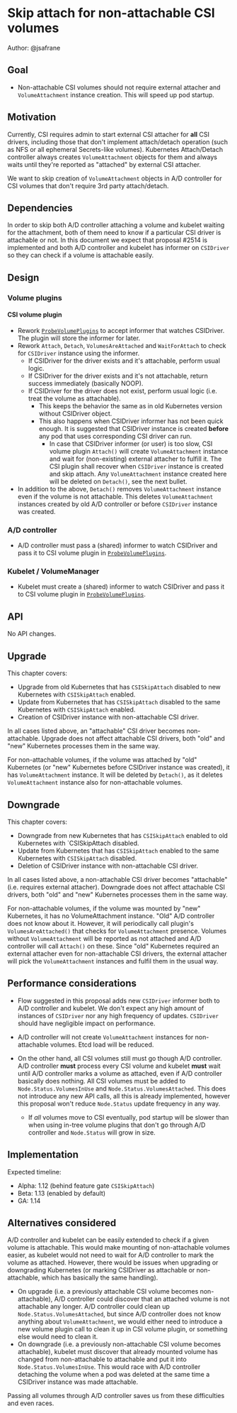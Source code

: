# Skip attach for non-attachable CSI volumes

Author: @jsafrane

## Goal
* Non-attachable CSI volumes should not require external attacher and `VolumeAttachment` instance creation. This will speed up pod startup.

## Motivation
Currently, CSI requires admin to start external CSI attacher for **all** CSI drivers, including those that don't implement attach/detach operation (such as NFS or all ephemeral Secrets-like volumes). Kubernetes Attach/Detach controller always creates `VolumeAttachment` objects for them and always waits until they're reported as "attached" by external CSI attacher.

We want to skip creation of `VolumeAttachment` objects in A/D controller for CSI volumes that don't require 3rd party attach/detach.

## Dependencies
In order to skip both A/D controller attaching a volume and kubelet waiting for the attachment, both of them need to know if a particular CSI driver is attachable or not. In this document we expect that proposal #2514 is implemented and both A/D controller and kubelet has informer on `CSIDriver` so they can check if a volume is attachable easily.

## Design
### Volume plugins

#### CSI volume plugin
* Rework [`ProbeVolumePlugins`](https://github.com/kubernetes/kubernetes/blob/43f805b7bdda7a5b491d34611f85c249a63d7f97/pkg/volume/csi/csi_plugin.go#L58) to accept informer that watches CSIDriver. The plugin will store the informer for later.
* Rework `Attach`, `Detach`, `VolumesAreAttached` and `WaitForAttach` to check for `CSIDriver` instance using the informer.
	* If CSIDriver for the driver exists and it's attachable, perform usual logic.
	* If CSIDriver for the driver exists and it's not attachable, return success immediately (basically NOOP).
	* If CSIDriver for the driver does not exist, perform usual logic (i.e. treat the volume as attachable).
	  * This keeps the behavior the same as in old Kubernetes version without CSIDriver object.
	  * This also happens when CSIDriver informer has not been quick enough. It is suggested that CSIDriver instance is created **before** any pod that uses corresponding CSI driver can run.
	    * In case that CSIDriver informer (or user) is too slow, CSI volume plugin `Attach()` will create `VolumeAttachment` instance and wait for (non-existing) external attacher to fulfill it. The CSI plugin shall recover when `CSIDriver` instance is created and skip attach. Any `VolumeAttachment` instance created here will be deleted on `Detach()`, see the next bullet.
* In addition to the above, `Detach()` removes `VolumeAttachment` instance even if the volume is not attachable. This deletes `VolumeAttachment` instances created by old A/D controller or before `CSIDriver` instance was created.

### A/D controller
* A/D controller must pass a (shared) informer to watch CSIDriver and pass it to CSI volume plugin in [`ProbeVolumePlugins`](https://github.com/kubernetes/kubernetes/blob/8db5328c4c1f9467ab0d70ccb991a12d4675b6a7/cmd/kube-controller-manager/app/plugins.go#L82).

### Kubelet / VolumeManager
* Kubelet must create a (shared) informer to watch CSIDriver and pass it to CSI volume plugin in [`ProbeVolumePlugins`](https://github.com/kubernetes/kubernetes/blob/8db5328c4c1f9467ab0d70ccb991a12d4675b6a7/cmd/kubelet/app/plugins.go#L101).

## API
No API changes.

## Upgrade
This chapter covers:
* Upgrade from old Kubernetes that has `CSISkipAttach` disabled to new Kubernetes with `CSISkipAttach` enabled.
* Update from Kubernetes that has `CSISkipAttach` disabled to the same Kubernetes with `CSISkipAttach` enabled.
* Creation of CSIDriver instance with non-attachable CSI driver.

In all cases listed above, an "attachable" CSI driver becomes non-attachable. Upgrade does not affect attachable CSI drivers, both "old" and "new" Kubernetes processes them in the same way.

For non-attachable volumes, if the volume was attached by "old" Kubernetes (or "new" Kubernetes before CSIDriver instance was created), it has `VolumeAttachment` instance. It will be deleted by `Detach()`, as it deletes `VolumeAttachment` instance also for non-attachable volumes.

## Downgrade
This chapter covers:
* Downgrade from new Kubernetes that has `CSISkipAttach` enabled to old Kubernetes with `CSISkipAttach disabled.
* Update from Kubernetes that has `CSISkipAttach` enabled to the same Kubernetes with `CSISkipAttach` disabled.
* Deletion of CSIDriver instance with non-attachable CSI driver.

In all cases listed above, a non-attachable CSI driver becomes "attachable" (i.e. requires external attacher).  Downgrade does not affect attachable CSI drivers, both "old" and "new" Kubernetes processes them in the same way.

For non-attachable volumes, if the volume was mounted by "new" Kubernetes, it has no VolumeAttachment instance. "Old" A/D controller does not know about it. However, it will periodically call plugin's `VolumesAreAttached()` that checks for `VolumeAttachment` presence. Volumes without `VolumeAttachment` will be reported as not attached and A/D controller will call `Attach()` on these. Since "old" Kubernetes required an external attacher even for non-attachable CSI drivers, the external attacher will pick the `VolumeAttachment` instances and fulfil them in the usual way.


## Performance considerations

* Flow suggested in this proposal adds new `CSIDriver` informer both to A/D controller and kubelet. We don't expect any high amount of instances of `CSIDriver` nor any high frequency of updates. `CSIDriver` should have negligible impact on performance.

* A/D controller will not create `VolumeAttachment` instances for non-attachable volumes. Etcd load will be reduced.

* On the other hand, all CSI volumes still must go though A/D controller. A/D controller **must** process every CSI volume and kubelet **must** wait until A/D controller marks a volume as attached, even if A/D controller basically does nothing. All CSI volumes must be added to `Node.Status.VolumesInUse` and `Node.Status.VolumesAttached`. This does not introduce any new API calls, all this is already implemented, however this proposal won't reduce `Node.Status` update frequency in any way.
  * If *all* volumes move to CSI eventually, pod startup will be slower than when using in-tree volume plugins that don't go through A/D controller and `Node.Status` will grow in size.

## Implementation

Expected timeline:
* Alpha: 1.12 (behind feature gate `CSISkipAttach`)
* Beta: 1.13 (enabled by default)
* GA: 1.14

## Alternatives considered
A/D controller and kubelet can be easily extended to check if a given volume is attachable. This would make mounting of non-attachable volumes easier, as kubelet would not need to wait for A/D controller to mark the volume as attached. However, there would be issues when upgrading or downgrading Kubernetes (or marking CSIDriver as attachable or non-attachable, which has basically the same handling).
* On upgrade (i.e. a previously attachable CSI volume becomes non-attachable), A/D controller could discover that an attached volume is not attachable any longer. A/D controller could clean up `Node.Status.VolumesAttached`, but since A/D controller does not know anything about `VolumeAttachment`, we would either need to introduce a new volume plugin call to clean it up in CSI volume plugin, or something else would need to clean it.
* On downgrade (i.e. a previously non-attachable CSI volume becomes attachable), kubelet must discover that already mounted volume has changed from non-attachable to attachable and put it into `Node.Status.VolumesInUse`. This would race with A/D controller detaching the volume when a pod was deleted at the same time a CSIDriver instance was made attachable.

Passing all volumes through A/D controller saves us from these difficulties and even races.
